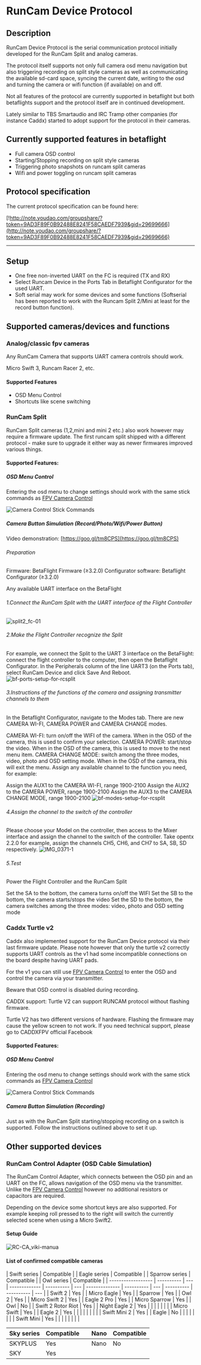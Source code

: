 # RunCam Device Protocol

## Description

RunCam Device Protocol is the serial communication protocol initially developed for the RunCam Split and analog cameras.

The protocol itself supports not only full camera osd menu navigation but also triggering recording on split style cameras as well as communicating the available sd-card space, syncing the current date, writing to the osd and turning the camera or wifi function (if available) on and off.

Not all features of the protocol are currently supported in betaflight but both betaflights support and the protocol itself are in continued development.

Lately similar to TBS Smartaudio and IRC Tramp other companies (for instance Caddx) started to adopt support for the protocol in their cameras.

## Currently supported features in betaflight

- Full camera OSD control
- Starting/Stopping recording on split style cameras
- Triggering photo snapshots on runcam split cameras
- Wifi and power toggling on runcam split cameras

## Protocol specification

The current protocol specification can be found here:

[!http://note.youdao.com/groupshare/?token=9AD3F89F0B92488E8241F58CAEDF7939&gid=29699666](http://note.youdao.com/groupshare/?token=9AD3F89F0B92488E8241F58CAEDF7939&gid=29699666)

---

## Setup

- One free non-inverted UART on the FC is required (TX and RX)
- Select Runcam Device in the Ports Tab in Betaflight Configurator for the used UART.
- Soft serial may work for some devices and some functions (Softserial has been reported to work with the Runcam Split 2/Mini at least for the record button function).

## Supported cameras/devices and functions

### Analog/classic fpv cameras

Any RunCam Camera that supports UART camera controls should work.

Micro Swift 3, Runcam Racer 2, etc.

#### Supported Features

- OSD Menu Control
- Shortcuts like scene switching

### RunCam Split

RunCam Split cameras (1,2,mini and mini 2 etc.) also work however may require a firmware update. The first runcam split shipped with a different protocol - make sure to upgrade it either way as newer firmwares improved various things.

#### Supported Features:

##### OSD Menu Control

Entering the osd menu to change settings should work with the same stick commands as [FPV Camera Control](FPV-Camera-Control-Joystick-Emulation)

![Camera Control Stick Commands](/img/camera-control-stick-commands.png)

##### Camera Button Simulation (Record/Photo/Wifi/Power Button)

Video demonstration: [https://goo.gl/tm8CPS](https://goo.gl/tm8CPS)

###### Preparation

Firmware: BetaFlight Firmware (≥3.2.0)
Configurator software: Betaflight Configurator (≥3.2.0)

Any available UART interface on the BetaFlight

###### 1.Connect the RunCam Split with the UART interface of the Flight Controller

![split2_fc-01](https://s3-us-west-2.amazonaws.com/runcamfcfiles/split2_fc-01.jpg)

###### 2.Make the Flight Controller recognize the Split

For example, we connect the Split to the UART 3 interface on the BetaFlight: connect the flight controller to the computer, then open the Betaflight Configurator.
In the Peripherals column of the line UART3 (on the Ports tab), select RunCam Device and click Save And Reboot.
![bf-ports-setup-for-rcsplit](https://s3-us-west-2.amazonaws.com/runcamfcfiles/bf-ports-setup-for-rcsplit.png)

###### 3.Instructions of the functions of the camera and assigning transmitter channels to them

In the Betaflight Configurator, navigate to the Modes tab. There are new CAMERA WI-FI, CAMERA POWER and CAMERA CHANGE modes.

CAMERA WI-FI: turn on/off the WIFI of the camera. When in the OSD of the camera, this is used to confirm your selection.
CAMERA POWER: start/stop the video. When in the OSD of the camera, this is used to move to the next menu item.
CAMERA CHANGE MODE: switch among the three modes, video, photo and OSD setting mode. When in the OSD of the camera, this will exit the menu.
Assign any available channel to the function you need, for example:

Assign the AUX1 to the CAMERA WI-FI, range 1900-2100
Assign the AUX2 to the CAMERA POWER, range 1900-2100
Assign the AUX3 to the CAMERA CHANGE MODE, range 1900-2100
![bf-modes-setup-for-rcsplit](https://s3-us-west-2.amazonaws.com/runcamfcfiles/bf-modes-setup-for-rcsplit.png)

###### 4.Assign the channel to the switch of the controller

Please choose your Model on the controller, then access to the Mixer interface and assign the channel to the switch of the controller. Take opentx 2.2.0 for example, assign the channels CH5, CH6, and CH7 to SA, SB, SD respectively.
![IMG_0371-1](https://s3-us-west-2.amazonaws.com/runcamfcfiles/IMG_0371-1.jpg)

###### 5.Test

Power the Flight Controller and the RunCam Split

Set the SA to the bottom, the camera turns on/off the WIFI
Set the SB to the bottom, the camera starts/stops the video
Set the SD to the bottom, the camera switches among the three modes: video, photo and OSD setting mode

### Caddx Turtle v2

Caddx also implemented support for the RunCam Device protocol via their last firmware update.
Please note however that only the turtle v2 correctly supports UART controls as the v1 had some incompatible connections on the board despite having UART pads.

For the v1 you can still use [FPV Camera Control](docs/wiki/guides/current/FPV-Camera-Control-Joystick-Emulation) to enter the OSD and control the camera via your transmitter.

Beware that OSD control is disabled during recording.

CADDX support: Turtle V2 can support RUNCAM protocol without flashing firmware.

Turtle V2 has two different versions of hardware. Flashing the firmware may cause the yellow screen to not work. If you need technical support, please go to CADDXFPV official Facebook

#### Supported Features:

##### OSD Menu Control

Entering the osd menu to change settings should work with the same stick commands as [FPV Camera Control](FPV-Camera-Control-Joystick-Emulation)

![Camera Control Stick Commands](/img/camera-control-stick-commands.png)

##### Camera Button Simulation (Recording)

Just as with the RunCam Split starting/stopping recording on a switch is supported. Follow the instructions outlined above to set it up.

## Other supported devices

### RunCam Control Adapter (OSD Cable Simulation)

The RunCam Control Adapter, which connects between the OSD pin and an UART on the FC, allows navigation of the OSD menu via the transmitter.
Unlike the [FPV Camera Control](FPV-Camera-Control-Joystick-Emulation) however no additional resistors or capacitors are required.

Depending on the device some shortcut keys are also supported. For example keeping roll pressed to to the right will switch the currently selected scene when using a Micro Swift2.

#### Setup Guide

![RC-CA_viki-manua](https://s3-us-west-2.amazonaws.com/runcamfcfiles/RC-CA_viki-manual_v3.jpg)

#### List of confirmed compatible cameras

| Swift series       | Compatible |     | Eagle series  | Compatible |     | Sparrow series | Compatible |     | Owl series | Compatible |
| ------------------ | ---------- | --- | ------------- | ---------- | --- | -------------- | ---------- | --- | ---------- | ---------- | --- |
| Swift 2            | Yes        |     | Micro Eagle   | Yes        |     | Sparrow        | Yes        |     | Owl 2      | Yes        |
| Micro Swift 2      | Yes        |     | Eagle 2 Pro   | Yes        |     | Micro Sparrow  | Yes        |     | Owl        | No         |
| Swift 2 Rotor Riot | Yes        |     | Night Eagle 2 | Yes        |     |                |            |     |            |            |
| Micro Swift        | Yes        |     | Eagle 2       | Yes        |     |                |            |     |            |            |     |
| Swift Mini 2       | Yes        |     | Eagle         | No         |     |                |            |     |            |            |
| Swift Mini         | Yes        |     |               |            |     |                |            |     |

| Sky series | Compatible |     | Nano | Compatible |
| ---------- | ---------- | --- | ---- | ---------- |
| SKYPLUS    | Yes        |     | Nano | No         |
| SKY        | Yes        |     |      |            |
